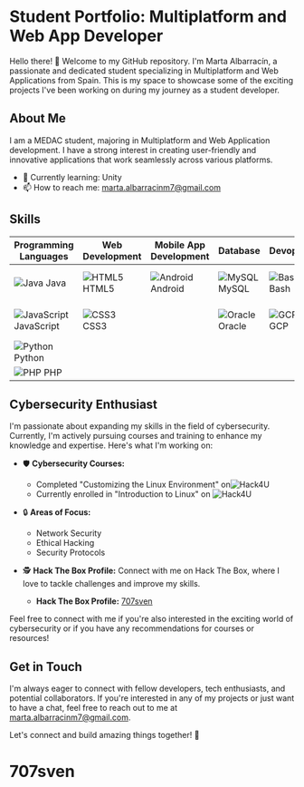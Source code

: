 # Student Portfolio: Multiplatform and Web App Developer

<!--![Profile Banner](link_to_banner_image)-->
Hello there! 👋 Welcome to my GitHub repository. I'm Marta Albarracín, a passionate and dedicated student specializing in Multiplatform and Web Applications from Spain. This is my space to showcase some of the exciting projects I've been working on during my journey as a student developer.

## About Me

I am a MEDAC student, majoring in Multiplatform and Web Application development. I have a strong interest in creating user-friendly and innovative applications that work seamlessly across various platforms.

- 🌱 Currently learning: Unity
- 📫 How to reach me: marta.albarracinm7@gmail.com
<!--
## Projects

### Project 1: [Project Name]

Brief description of the project, its purpose, and the technologies used. You can also include a screenshot or GIF of the project.

### GitHub Repository: [Link to Repository]
### Live Demo: [Link to Live Demo]

Project 2: [Project Name]

### Brief description of the project, its purpose, and the technologies used. You can also include a screenshot or GIF of the project.

GitHub Repository: [Link to Repository]
Live Demo: [Link to Live Demo]
-->
## Skills

| Programming Languages | Web Development | Mobile App Development | Database       | Devops              | Other          | Version Control  |
|-----------------------|-----------------|------------------------|----------------|---------------------|----------------|------------------|
| ![Java](https://img.icons8.com/color/24/java-coffee-cup-logo--v1.png) Java   | ![HTML5](https://img.icons8.com/color/24/html-5--v1.png) HTML5 | ![Android](https://img.icons8.com/color/24/android-os.png) Android | ![MySQL](https://img.icons8.com/color/24/mysql-logo.png) MySQL | ![Bash](https://img.icons8.com/color/24/bash.png) Bash | ![Linux](https://img.icons8.com/color/24/linux--v1.png) Linux | ![Git](https://img.icons8.com/color/24/git.png) Git |
| ![JavaScript](https://img.icons8.com/color/24/javascript--v1.png) JavaScript | ![CSS3](https://img.icons8.com/color/24/css3.png) CSS3 |                    | ![Oracle](https://img.icons8.com/color/24/oracle-logo.png) Oracle | ![GCP](https://img.icons8.com/color/24/google-cloud.png) GCP  |                | ![GitHub](https://img.icons8.com/material-outlined/24/github.png) GitHub |
| ![Python](https://img.icons8.com/color/24/python--v1.png)Python  |                 |                    |                |                     |                |                  |
| ![PHP](https://img.icons8.com/parakeet/24/php.png) PHP     |                 |                    |                |                     |                |                  |

## Cybersecurity Enthusiast

I'm passionate about expanding my skills in the field of cybersecurity. Currently, I'm actively pursuing courses and training to enhance my knowledge and expertise. Here's what I'm working on:

- 🛡️ **Cybersecurity Courses:**
  - Completed "Customizing the Linux Environment" on![Hack4U](https://hack4u.io/cursos/personalizacion-de-entorno-en-linux/)
  - Currently enrolled in "Introduction to Linux" on ![Hack4U](https://hack4u.io/cursos/introduccion-a-linux/)

- 🔒 **Areas of Focus:**
  - Network Security
  - Ethical Hacking
  - Security Protocols

- 🕵️ **Hack The Box Profile:**
  Connect with me on Hack The Box, where I love to tackle challenges and improve my skills.
  - **Hack The Box Profile:** [707sven](https://app.hackthebox.com/users/1350770)

Feel free to connect with me if you're also interested in the exciting world of cybersecurity or if you have any recommendations for courses or resources!

## Get in Touch

I'm always eager to connect with fellow developers, tech enthusiasts, and potential collaborators. If you're interested in any of my projects or just want to have a chat, feel free to reach out to me at marta.albarracinm7@gmail.com.

Let's connect and build amazing things together! 🚀
# 707sven
